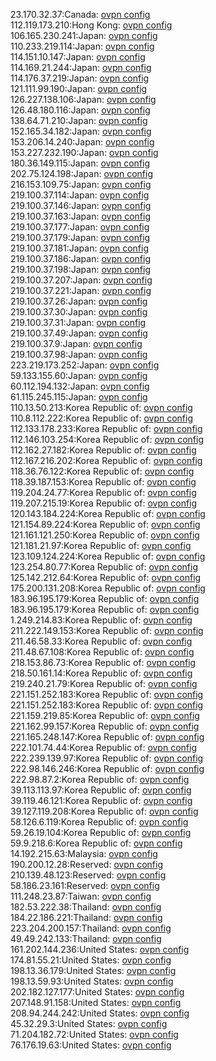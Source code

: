 23.170.32.37:Canada: [ovpn config](vpn/23_170_32_37.ovpn)  
112.119.173.210:Hong Kong: [ovpn config](vpn/112_119_173_210.ovpn)  
106.165.230.241:Japan: [ovpn config](vpn/106_165_230_241.ovpn)  
110.233.219.114:Japan: [ovpn config](vpn/110_233_219_114.ovpn)  
114.151.10.147:Japan: [ovpn config](vpn/114_151_10_147.ovpn)  
114.169.21.244:Japan: [ovpn config](vpn/114_169_21_244.ovpn)  
114.176.37.219:Japan: [ovpn config](vpn/114_176_37_219.ovpn)  
121.111.99.190:Japan: [ovpn config](vpn/121_111_99_190.ovpn)  
126.227.138.106:Japan: [ovpn config](vpn/126_227_138_106.ovpn)  
126.48.180.116:Japan: [ovpn config](vpn/126_48_180_116.ovpn)  
138.64.71.210:Japan: [ovpn config](vpn/138_64_71_210.ovpn)  
152.165.34.182:Japan: [ovpn config](vpn/152_165_34_182.ovpn)  
153.206.14.240:Japan: [ovpn config](vpn/153_206_14_240.ovpn)  
153.227.232.190:Japan: [ovpn config](vpn/153_227_232_190.ovpn)  
180.36.149.115:Japan: [ovpn config](vpn/180_36_149_115.ovpn)  
202.75.124.198:Japan: [ovpn config](vpn/202_75_124_198.ovpn)  
216.153.109.75:Japan: [ovpn config](vpn/216_153_109_75.ovpn)  
219.100.37.114:Japan: [ovpn config](vpn/219_100_37_114.ovpn)  
219.100.37.146:Japan: [ovpn config](vpn/219_100_37_146.ovpn)  
219.100.37.163:Japan: [ovpn config](vpn/219_100_37_163.ovpn)  
219.100.37.177:Japan: [ovpn config](vpn/219_100_37_177.ovpn)  
219.100.37.179:Japan: [ovpn config](vpn/219_100_37_179.ovpn)  
219.100.37.181:Japan: [ovpn config](vpn/219_100_37_181.ovpn)  
219.100.37.186:Japan: [ovpn config](vpn/219_100_37_186.ovpn)  
219.100.37.198:Japan: [ovpn config](vpn/219_100_37_198.ovpn)  
219.100.37.207:Japan: [ovpn config](vpn/219_100_37_207.ovpn)  
219.100.37.221:Japan: [ovpn config](vpn/219_100_37_221.ovpn)  
219.100.37.26:Japan: [ovpn config](vpn/219_100_37_26.ovpn)  
219.100.37.30:Japan: [ovpn config](vpn/219_100_37_30.ovpn)  
219.100.37.31:Japan: [ovpn config](vpn/219_100_37_31.ovpn)  
219.100.37.49:Japan: [ovpn config](vpn/219_100_37_49.ovpn)  
219.100.37.9:Japan: [ovpn config](vpn/219_100_37_9.ovpn)  
219.100.37.98:Japan: [ovpn config](vpn/219_100_37_98.ovpn)  
223.219.173.252:Japan: [ovpn config](vpn/223_219_173_252.ovpn)  
59.133.155.60:Japan: [ovpn config](vpn/59_133_155_60.ovpn)  
60.112.194.132:Japan: [ovpn config](vpn/60_112_194_132.ovpn)  
61.115.245.115:Japan: [ovpn config](vpn/61_115_245_115.ovpn)  
110.13.50.213:Korea Republic of: [ovpn config](vpn/110_13_50_213.ovpn)  
110.8.112.222:Korea Republic of: [ovpn config](vpn/110_8_112_222.ovpn)  
112.133.178.233:Korea Republic of: [ovpn config](vpn/112_133_178_233.ovpn)  
112.146.103.254:Korea Republic of: [ovpn config](vpn/112_146_103_254.ovpn)  
112.162.27.182:Korea Republic of: [ovpn config](vpn/112_162_27_182.ovpn)  
112.167.216.202:Korea Republic of: [ovpn config](vpn/112_167_216_202.ovpn)  
118.36.76.122:Korea Republic of: [ovpn config](vpn/118_36_76_122.ovpn)  
118.39.187.153:Korea Republic of: [ovpn config](vpn/118_39_187_153.ovpn)  
119.204.24.77:Korea Republic of: [ovpn config](vpn/119_204_24_77.ovpn)  
119.207.215.19:Korea Republic of: [ovpn config](vpn/119_207_215_19.ovpn)  
120.143.184.224:Korea Republic of: [ovpn config](vpn/120_143_184_224.ovpn)  
121.154.89.224:Korea Republic of: [ovpn config](vpn/121_154_89_224.ovpn)  
121.161.121.250:Korea Republic of: [ovpn config](vpn/121_161_121_250.ovpn)  
121.181.21.97:Korea Republic of: [ovpn config](vpn/121_181_21_97.ovpn)  
123.109.124.224:Korea Republic of: [ovpn config](vpn/123_109_124_224.ovpn)  
123.254.80.77:Korea Republic of: [ovpn config](vpn/123_254_80_77.ovpn)  
125.142.212.64:Korea Republic of: [ovpn config](vpn/125_142_212_64.ovpn)  
175.200.131.208:Korea Republic of: [ovpn config](vpn/175_200_131_208.ovpn)  
183.96.195.179:Korea Republic of: [ovpn config](vpn/183_96_195_179.ovpn)  
183.96.195.179:Korea Republic of: [ovpn config](vpn/183_96_195_179.ovpn)  
1.249.214.83:Korea Republic of: [ovpn config](vpn/1_249_214_83.ovpn)  
211.222.149.153:Korea Republic of: [ovpn config](vpn/211_222_149_153.ovpn)  
211.46.58.33:Korea Republic of: [ovpn config](vpn/211_46_58_33.ovpn)  
211.48.67.108:Korea Republic of: [ovpn config](vpn/211_48_67_108.ovpn)  
218.153.86.73:Korea Republic of: [ovpn config](vpn/218_153_86_73.ovpn)  
218.50.161.14:Korea Republic of: [ovpn config](vpn/218_50_161_14.ovpn)  
219.240.21.79:Korea Republic of: [ovpn config](vpn/219_240_21_79.ovpn)  
221.151.252.183:Korea Republic of: [ovpn config](vpn/221_151_252_183.ovpn)  
221.151.252.183:Korea Republic of: [ovpn config](vpn/221_151_252_183.ovpn)  
221.159.219.85:Korea Republic of: [ovpn config](vpn/221_159_219_85.ovpn)  
221.162.99.157:Korea Republic of: [ovpn config](vpn/221_162_99_157.ovpn)  
221.165.248.147:Korea Republic of: [ovpn config](vpn/221_165_248_147.ovpn)  
222.101.74.44:Korea Republic of: [ovpn config](vpn/222_101_74_44.ovpn)  
222.239.139.97:Korea Republic of: [ovpn config](vpn/222_239_139_97.ovpn)  
222.98.146.246:Korea Republic of: [ovpn config](vpn/222_98_146_246.ovpn)  
222.98.87.2:Korea Republic of: [ovpn config](vpn/222_98_87_2.ovpn)  
39.113.113.97:Korea Republic of: [ovpn config](vpn/39_113_113_97.ovpn)  
39.119.46.121:Korea Republic of: [ovpn config](vpn/39_119_46_121.ovpn)  
39.127.119.208:Korea Republic of: [ovpn config](vpn/39_127_119_208.ovpn)  
58.126.6.119:Korea Republic of: [ovpn config](vpn/58_126_6_119.ovpn)  
59.26.19.104:Korea Republic of: [ovpn config](vpn/59_26_19_104.ovpn)  
59.9.218.6:Korea Republic of: [ovpn config](vpn/59_9_218_6.ovpn)  
14.192.215.63:Malaysia: [ovpn config](vpn/14_192_215_63.ovpn)  
190.200.12.28:Reserved: [ovpn config](vpn/190_200_12_28.ovpn)  
210.139.48.123:Reserved: [ovpn config](vpn/210_139_48_123.ovpn)  
58.186.23.161:Reserved: [ovpn config](vpn/58_186_23_161.ovpn)  
111.248.23.87:Taiwan: [ovpn config](vpn/111_248_23_87.ovpn)  
182.53.222.38:Thailand: [ovpn config](vpn/182_53_222_38.ovpn)  
184.22.186.221:Thailand: [ovpn config](vpn/184_22_186_221.ovpn)  
223.204.200.157:Thailand: [ovpn config](vpn/223_204_200_157.ovpn)  
49.49.242.133:Thailand: [ovpn config](vpn/49_49_242_133.ovpn)  
161.202.144.236:United States: [ovpn config](vpn/161_202_144_236.ovpn)  
174.81.55.21:United States: [ovpn config](vpn/174_81_55_21.ovpn)  
198.13.36.179:United States: [ovpn config](vpn/198_13_36_179.ovpn)  
198.13.59.93:United States: [ovpn config](vpn/198_13_59_93.ovpn)  
202.182.127.177:United States: [ovpn config](vpn/202_182_127_177.ovpn)  
207.148.91.158:United States: [ovpn config](vpn/207_148_91_158.ovpn)  
208.94.244.242:United States: [ovpn config](vpn/208_94_244_242.ovpn)  
45.32.29.3:United States: [ovpn config](vpn/45_32_29_3.ovpn)  
71.204.182.72:United States: [ovpn config](vpn/71_204_182_72.ovpn)  
76.176.19.63:United States: [ovpn config](vpn/76_176_19_63.ovpn)  

